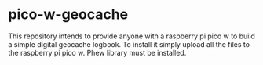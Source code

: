 # pico-w-geocache
This repository intends to provide anyone with a raspberry pi pico w to build a simple digital geocache logbook.
To install it simply upload all the files to the raspberry pi pico w. Phew library must be installed.
